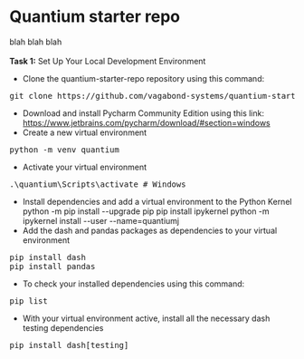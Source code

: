 # Quantium starter repo

blah blah blah
</br></br>
<b>Task 1:</b> Set Up Your Local Development Environment

* Clone the quantium-starter-repo repository using this command:
<pre>
git clone https://github.com/vagabond-systems/quantium-starter-repo.git
</pre>
* Download and install Pycharm Community Edition using this link: https://www.jetbrains.com/pycharm/download/#section=windows
* Create a new virtual environment
<pre>
python -m venv quantium
</pre>
* Activate your virtual environment
<pre>
.\quantium\Scripts\activate # Windows 
</pre>
* Install dependencies and add a virtual environment to the Python Kernel
python -m pip install --upgrade pip
pip install ipykernel
python -m ipykernel install --user --name=quantiumj
* Add the dash and pandas packages as dependencies to your virtual environment
<pre>
pip install dash
pip install pandas
</pre>
* To check your installed dependencies using this command: 
<pre>
pip list
</pre>
* With your virtual environment active, install all the necessary dash testing dependencies
<pre>
pip install dash[testing]
</pre>


